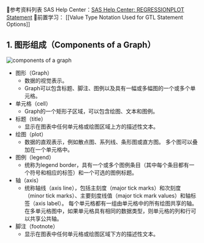 📗参考资料列表
SAS Help Center：[SAS Help Center: REGRESSIONPLOT Statement](https://documentation.sas.com/doc/en/pgmsascdc/v_017/grstatgraph/p0capvje7a9ntmn1gebwnjo1x89k.htm)
📑前置学习：
[[Value Type Notation Used for GTL Statement Options]]

## 1. 图形组成（Components of a Graph）

![components of a graph](https://documentation.sas.com/api/docsets/grstatgraph/v_001/content/images/anatomy.png?locale=en)

- 图形（Graph） 
	- 数据的视觉表示。 
	- Graph可以包含标题、脚注、图例以及具有一幅或多幅图的一个或多个单元格。 
- 单元格（cell）
	- Graph的一个矩形子区域，可以包含绘图、文本和图例。
- 标题（title）
	- 显示在图表中任何单元格或绘图区域上方的描述性文本。
- 绘图（plot）
	- 数据的直观表示，例如散点图、系列线、条形图或直方图。 多个图可以叠加在一个单元格中。
- 图例（legend） 
	- 统称为legend border，具有一个或多个图例条目（其中每个条目都有一个符号和相应的标签）和一个可选的图例标题。
- 轴（axis）
	- 统称轴线（axis line），包括主刻度（major tick marks）和次刻度（minor tick marks）、主要刻度线值（major tick mark values）和轴标签（axis label）。 每个单元格都有一组由单元格中的所有绘图共享的轴。 在多单元格图中，如果单元格具有相同的数据类型，则单元格的列和行可以共享公共轴。
- 脚注（footnote）
	- 显示在图表中任何单元格或绘图区域下方的描述性文本。